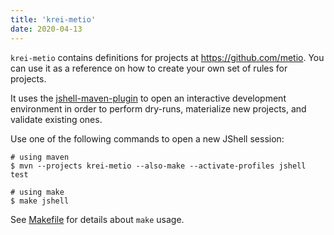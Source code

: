 ```yaml
---
title: 'krei-metio'
date: 2020-04-13
---
```


`krei-metio` contains definitions for projects at https://github.com/metio. You can use it as a reference on how to create your own set of rules for projects.

It uses the [jshell-maven-plugin](https://github.com/johnpoth/jshell-maven-plugin) to open an interactive development environment in order to perform dry-runs, materialize new projects, and validate existing ones. 

Use one of the following commands to open a new JShell session:

```shell script
# using maven
$ mvn --projects krei-metio --also-make --activate-profiles jshell test

# using make
$ make jshell

```

See [Makefile](../../contributors/makefile) for details about `make` usage.
